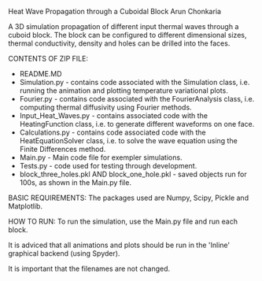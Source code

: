 Heat Wave Propagation through a Cuboidal Block
Arun Chonkaria

A 3D simulation propagation of different input thermal waves through a cuboid block. 
The block can be configured to different dimensional sizes, thermal conductivity, density and holes can be drilled into the faces. 

CONTENTS OF ZIP FILE:
- README.MD
- Simulation.py - contains code associated with the Simulation class, i.e. running the animation and plotting temperature variational plots.
- Fourier.py - contains code associated with the FourierAnalysis class, i.e. computing thermal diffusivity using Fourier methods.
- Input_Heat_Waves.py - contains associated code with the HeatingFunction class, i.e. to generate different waveforms on one face.
- Calculations.py - contains code associated code with the HeatEquationSolver class, i.e. to solve the wave equation using the Finite Differences method.
- Main.py - Main code file for exempler simulations.
- Tests.py - code used for testing through development.
- block_three_holes.pkl AND block_one_hole.pkl - saved objects run for 100s, as shown in the Main.py file.

BASIC REQUIREMENTS:
The packages used are Numpy, Scipy, Pickle and Matplotlib.

HOW TO RUN:
To run the simulation, use the Main.py file and run each block.

It is adviced that all animations and plots should be run in the 'Inline' graphical backend (using Spyder).

It is important that the filenames are not changed.